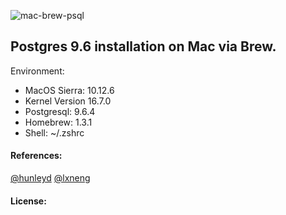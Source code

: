 ![mac-brew-psql](https://user-images.githubusercontent.com/4451291/29663349-3e987fd6-88e8-11e7-80df-6757905c92e4.png)

## Postgres 9.6 installation on Mac via Brew.

Environment:
- MacOS Sierra: 10.12.6
- Kernel Version 16.7.0
- Postgresql:  9.6.4
- Homebrew:    1.3.1
- Shell:    ~/.zshrc

#### References:
[@hunleyd](https://hunleyd.github.io/posts/PostgreSQL-Homebrew-and-You/)
[@lxneng](https://gist.github.com/lxneng/741932)

#### License: 
